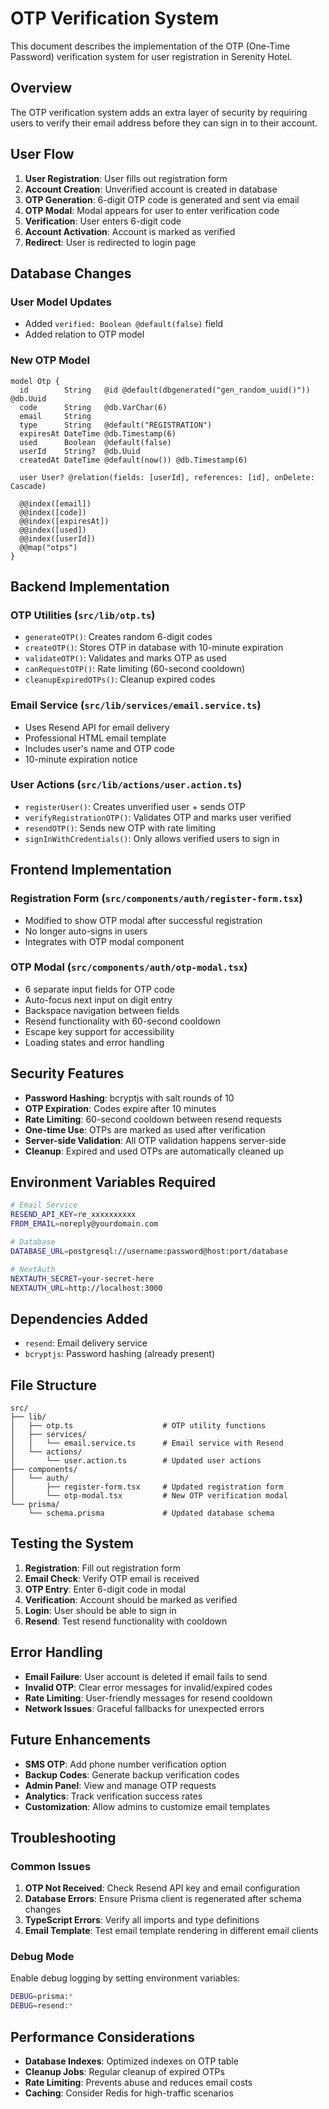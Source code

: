 # OTP Verification System

This document describes the implementation of the OTP (One-Time Password) verification system for user registration in Serenity Hotel.

## Overview

The OTP verification system adds an extra layer of security by requiring users to verify their email address before they can sign in to their account.

## User Flow

1. **User Registration**: User fills out registration form
2. **Account Creation**: Unverified account is created in database
3. **OTP Generation**: 6-digit OTP code is generated and sent via email
4. **OTP Modal**: Modal appears for user to enter verification code
5. **Verification**: User enters 6-digit code
6. **Account Activation**: Account is marked as verified
7. **Redirect**: User is redirected to login page

## Database Changes

### User Model Updates

- Added `verified: Boolean @default(false)` field
- Added relation to OTP model

### New OTP Model

```prisma
model Otp {
  id        String   @id @default(dbgenerated("gen_random_uuid()")) @db.Uuid
  code      String   @db.VarChar(6)
  email     String
  type      String   @default("REGISTRATION")
  expiresAt DateTime @db.Timestamp(6)
  used      Boolean  @default(false)
  userId    String?  @db.Uuid
  createdAt DateTime @default(now()) @db.Timestamp(6)

  user User? @relation(fields: [userId], references: [id], onDelete: Cascade)

  @@index([email])
  @@index([code])
  @@index([expiresAt])
  @@index([used])
  @@index([userId])
  @@map("otps")
}
```

## Backend Implementation

### OTP Utilities (`src/lib/otp.ts`)

- `generateOTP()`: Creates random 6-digit codes
- `createOTP()`: Stores OTP in database with 10-minute expiration
- `validateOTP()`: Validates and marks OTP as used
- `canRequestOTP()`: Rate limiting (60-second cooldown)
- `cleanupExpiredOTPs()`: Cleanup expired codes

### Email Service (`src/lib/services/email.service.ts`)

- Uses Resend API for email delivery
- Professional HTML email template
- Includes user's name and OTP code
- 10-minute expiration notice

### User Actions (`src/lib/actions/user.action.ts`)

- `registerUser()`: Creates unverified user + sends OTP
- `verifyRegistrationOTP()`: Validates OTP and marks user verified
- `resendOTP()`: Sends new OTP with rate limiting
- `signInWithCredentials()`: Only allows verified users to sign in

## Frontend Implementation

### Registration Form (`src/components/auth/register-form.tsx`)

- Modified to show OTP modal after successful registration
- No longer auto-signs in users
- Integrates with OTP modal component

### OTP Modal (`src/components/auth/otp-modal.tsx`)

- 6 separate input fields for OTP code
- Auto-focus next input on digit entry
- Backspace navigation between fields
- Resend functionality with 60-second cooldown
- Escape key support for accessibility
- Loading states and error handling

## Security Features

- **Password Hashing**: bcryptjs with salt rounds of 10
- **OTP Expiration**: Codes expire after 10 minutes
- **Rate Limiting**: 60-second cooldown between resend requests
- **One-time Use**: OTPs are marked as used after verification
- **Server-side Validation**: All OTP validation happens server-side
- **Cleanup**: Expired and used OTPs are automatically cleaned up

## Environment Variables Required

```bash
# Email Service
RESEND_API_KEY=re_xxxxxxxxxx
FROM_EMAIL=noreply@yourdomain.com

# Database
DATABASE_URL=postgresql://username:password@host:port/database

# NextAuth
NEXTAUTH_SECRET=your-secret-here
NEXTAUTH_URL=http://localhost:3000
```

## Dependencies Added

- `resend`: Email delivery service
- `bcryptjs`: Password hashing (already present)

## File Structure

```
src/
├── lib/
│   ├── otp.ts                    # OTP utility functions
│   ├── services/
│   │   └── email.service.ts      # Email service with Resend
│   └── actions/
│       └── user.action.ts        # Updated user actions
├── components/
│   └── auth/
│       ├── register-form.tsx     # Updated registration form
│       └── otp-modal.tsx         # New OTP verification modal
└── prisma/
    └── schema.prisma             # Updated database schema
```

## Testing the System

1. **Registration**: Fill out registration form
2. **Email Check**: Verify OTP email is received
3. **OTP Entry**: Enter 6-digit code in modal
4. **Verification**: Account should be marked as verified
5. **Login**: User should be able to sign in
6. **Resend**: Test resend functionality with cooldown

## Error Handling

- **Email Failure**: User account is deleted if email fails to send
- **Invalid OTP**: Clear error messages for invalid/expired codes
- **Rate Limiting**: User-friendly messages for resend cooldown
- **Network Issues**: Graceful fallbacks for unexpected errors

## Future Enhancements

- **SMS OTP**: Add phone number verification option
- **Backup Codes**: Generate backup verification codes
- **Admin Panel**: View and manage OTP requests
- **Analytics**: Track verification success rates
- **Customization**: Allow admins to customize email templates

## Troubleshooting

### Common Issues

1. **OTP Not Received**: Check Resend API key and email configuration
2. **Database Errors**: Ensure Prisma client is regenerated after schema changes
3. **TypeScript Errors**: Verify all imports and type definitions
4. **Email Template**: Test email template rendering in different email clients

### Debug Mode

Enable debug logging by setting environment variables:

```bash
DEBUG=prisma:*
DEBUG=resend:*
```

## Performance Considerations

- **Database Indexes**: Optimized indexes on OTP table
- **Cleanup Jobs**: Regular cleanup of expired OTPs
- **Rate Limiting**: Prevents abuse and reduces email costs
- **Caching**: Consider Redis for high-traffic scenarios
